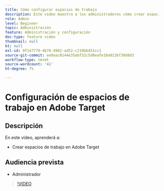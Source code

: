 ```yaml
---
title: Cómo configurar espacios de trabajo
description: Este vídeo muestra a los administradores cómo crear espacios de trabajo en Adobe Target.
role: Admin
level: Beginner
topic: Administración
feature: Administración y configuración
doc-type: feature video
thumbnail: null
kt: null
exl-id: 9f147770-4b78-4982-ad52-c219bb451cc1
source-git-commit: ee9aac0144e35abf32c5d8eafe10a013bf30d8d3
workflow-type: tm+mt
source-wordcount: '41'
ht-degree: 7%

---
```


# Configuración de espacios de trabajo en Adobe Target

## Descripción

En este vídeo, aprenderá a:

* Crear espacios de trabajo en Adobe Target

## Audiencia prevista

* Administrador

>[!VIDEO](https://video.tv.adobe.com/v/19463/?quality=12)
